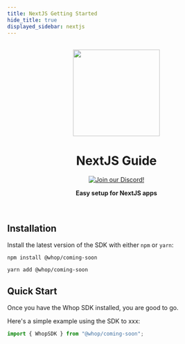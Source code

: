 ```yaml
---
title: NextJS Getting Started
hide_title: true
displayed_sidebar: nextjs
---
```


<p align="center">
<br />
<a href="https://thirdweb.com"><img src="/assets/getting-started/nextjs.png" width="200" alt=""/></a>
<br />
</p>
<h1 align="center">NextJS Guide</h1>
<p align="center">
<a href="https://discord.com/invite/J5HS6MVQas"><img alt="Join our Discord!" src="https://img.shields.io/discord/834227967404146718.svg?color=7289da&label=discord&logo=discord&style=flat"/></a>

</p>
<p align="center"><strong>Easy setup for NextJS apps</strong></p>
<br />

## Installation

Install the latest version of the SDK with either `npm` or `yarn`:

```shell
npm install @whop/coming-soon
```

```shell
yarn add @whop/coming-soon
```

## Quick Start

Once you have the Whop SDK installed, you are good to go.

Here's a simple example using the SDK to xxx:

```jsx
import { WhopSDK } from "@whop/coming-soon";
```

<!--
Alternatively, we can use the SDK to upload and download metadata and JSON objects, and we can also upload multiple items at once:

```jsx
// We define metadata for 2 different NFTs
const metadata = [
  {
    name: "NFT #1",
    description: "This is my first NFT",
    image: readFileSync("path/to/file.jpg"),
    properties: {
      coolness: 100,
    },
  },
  {
    name: "NFT #2",
    description: "This is my second NFT",
    image: readFileSync("path/to/file.jpg"),
    properties: {
      coolness: 200,
    },
  },
];

// And now we can upload it all at once to a single directory
const uris = await storage.uploadBatch(metadata);

// And easily retrieve the metadata
const metadata = await storage.downloadJSON(uris);
```

## Learn More

You can learn more about thirdweb and the Storage SDK with the following resources:

- [Storage Docs](https://portal.thirdweb.com/storage)
- [Thirdweb Twitter](https://twitter.com/thirdweb_)
- [Thirdweb Discord](https://discord.com/invite/thirdweb) -->

